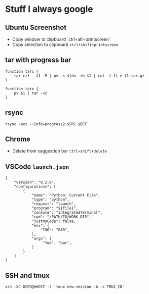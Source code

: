 # Stuff I always google

## Ubuntu Screenshot

* Copy window to clipboard `ctrl+alt+printscreen``
* Copy selection to clipboard `ctrl+shift+printscreen`

## tar with progress bar

```
function tarc {
    tar czf - $1 -P | pv -s $(du -sb $1 | cut -f 1) > $1.tar.gz
}
```

```
function tarx {
    pv $1 | tar -xz
}
```

## rsync

```
rsync -avz --info=progress2 $SRC $DST
```

## Chrome

* Delete from suggestion bar `ctrl+shift+delete`

## VSCode `launch.json`

```
{
    "version": "0.2.0",
    "configurations": [
        {
            "name": "Python: Current File",
            "type": "python",
            "request": "launch",
            "program": "${file}",
            "console": "integratedTerminal",
            "cwd": "/PATH/TO/WORK_DIR",
            "justMyCode": false,
            "env": {
                "FOO": "BAR",
            },
            "args": [
                 "foo", "bar",
            ]
        }
    ]
}
```

## SSH and tmux

```
ssh -XC USER@hHOST -t 'tmux new-session -A -s TMUX_ID'
```
